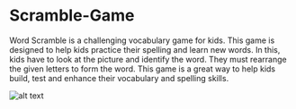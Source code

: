 # Scramble-Game

Word Scramble is a challenging vocabulary game for kids. This game is designed to help kids practice their spelling and learn new words. In this, kids have to look at the picture and identify the word. They must rearrange the given letters to form the word. This game is a great way to help kids build, test and enhance their vocabulary and spelling skills.

![alt text](/album-art.png)
